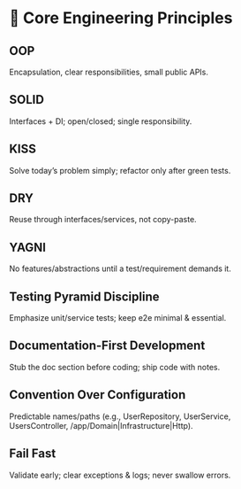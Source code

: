 # 📄 Core Engineering Principles

## OOP
Encapsulation, clear responsibilities, small public APIs.
## SOLID
Interfaces + DI; open/closed; single responsibility.

## KISS
Solve today’s problem simply; refactor only after green tests.

## DRY
Reuse through interfaces/services, not copy-paste.

## YAGNI
No features/abstractions until a test/requirement demands it.

## Testing Pyramid Discipline
Emphasize unit/service tests; keep e2e minimal & essential.

## Documentation-First Development
Stub the doc section before coding; ship code with notes.

## Convention Over Configuration
Predictable names/paths (e.g., UserRepository, UserService, UsersController, /app/Domain|Infrastructure|Http).

## Fail Fast
Validate early; clear exceptions & logs; never swallow errors.